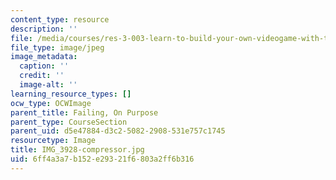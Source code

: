 ```yaml
---
content_type: resource
description: ''
file: /media/courses/res-3-003-learn-to-build-your-own-videogame-with-the-unity-game-engine-and-microsoft-kinect-january-iap-2017/6ff4a3a7b152e29321f6803a2ff6b316_IMG_3928-compressor.jpg
file_type: image/jpeg
image_metadata:
  caption: ''
  credit: ''
  image-alt: ''
learning_resource_types: []
ocw_type: OCWImage
parent_title: Failing, On Purpose
parent_type: CourseSection
parent_uid: d5e47884-d3c2-5082-2908-531e757c1745
resourcetype: Image
title: IMG_3928-compressor.jpg
uid: 6ff4a3a7-b152-e293-21f6-803a2ff6b316
---
```

